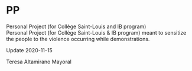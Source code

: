 # PP
Personal Project (for Collège Saint-Louis and IB program)  
Personal Project (for Collège Saint-Louis & IB program)  meant to sensitize the people to the violence occurring while demonstrations.

Update 2020-11-15

Teresa Altamirano Mayoral
